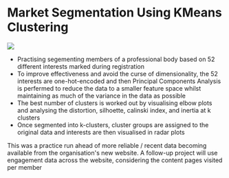# Market Segmentation Using KMeans Clustering
![](https://entrepreneurhandbook.co.uk/wp-content/uploads/2015/08/Segmenting-a-market.jpg.webp)

- Practising segementing members of a professional body based on 52 different interests marked during registration
- To improve effectiveness and avoid the curse of dimensionality, the 52 interests are one-hot-encoded and then Principal Components Analysis is perfermed to reduce the data to a smaller feature space whilst maintaining as much of the variance in the data as possible
- The best number of clusters is worked out by visualising elbow plots and analysing the distortion, silhoette, calinski index, and inertia at k clusters
- Once segmented into k-clusters, cluster groups are assigned to the original data and interests are then visualised in radar plots 

This was a practice run ahead of more reliable / recent data becoming available from the organisation's new website. A follow-up project will use engagement data across the website, considering the content pages visited per member
